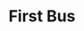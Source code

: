 ---
title: First Bus
category: work
description: Leading the product design of First Bus, increasing information availability, reducing frustration and building customer trust.
image: /assets/images/projects/firstbus.png
year: 2019
role: Head of Design
platform: iOS / Android
appstorelink: https://apps.apple.com/gb/app/first-bus-app-for-ios/id566586379
---